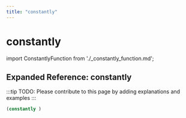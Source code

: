 ```yaml
---
title: "constantly"
---
```


# constantly

import ConstantlyFunction from './_constantly_function.md';

<ConstantlyFunction />

## Expanded Reference: constantly

:::tip
TODO: Please contribute to this page by adding explanations and examples
:::

```lisp
(constantly )
```

